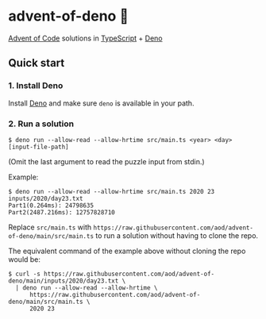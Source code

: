 # advent-of-deno 🦕

[Advent of Code](https://adventofcode.com/)
solutions in
[TypeScript](https://www.typescriptlang.org/)
+
[Deno](https://deno.land/)

## Quick start

### 1. Install Deno

Install [Deno](https://deno.land/#installation) and make sure `deno` is available in your path.

### 2. Run a solution

```console
$ deno run --allow-read --allow-hrtime src/main.ts <year> <day> [input-file-path]
```

(Omit the last argument to read the puzzle input from stdin.)

Example:

```console
$ deno run --allow-read --allow-hrtime src/main.ts 2020 23 inputs/2020/day23.txt
Part1(0.264ms): 24798635
Part2(2487.216ms): 12757828710
```

Replace `src/main.ts` with `https://raw.githubusercontent.com/aod/advent-of-deno/main/src/main.ts`
to run a solution without having to clone the repo.

The equivalent command of the example above without cloning the repo would be:

```console
$ curl -s https://raw.githubusercontent.com/aod/advent-of-deno/main/inputs/2020/day23.txt \
  | deno run --allow-read --allow-hrtime \
      https://raw.githubusercontent.com/aod/advent-of-deno/main/src/main.ts \
      2020 23
```
